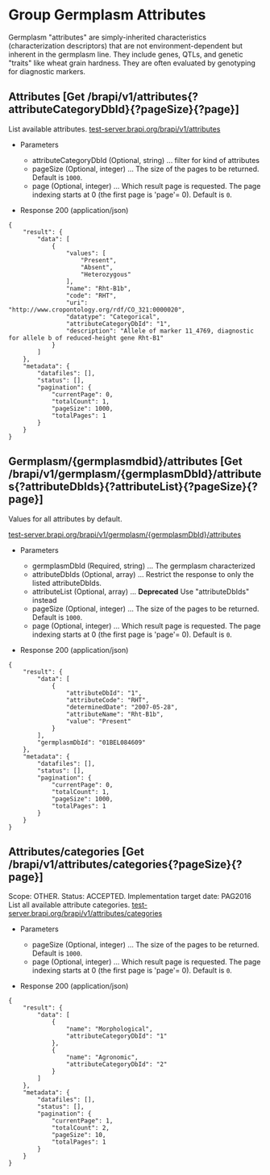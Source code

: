 # Group Germplasm Attributes
Germplasm "attributes" are simply-inherited characteristics (characterization descriptors) that are not environment-dependent but 
inherent in the germplasm line.  They include genes, QTLs, and genetic "traits" like wheat grain 
hardness.  They are often evaluated by genotyping for diagnostic markers.





## Attributes [Get /brapi/v1/attributes{?attributeCategoryDbId}{?pageSize}{?page}]

 List available attributes.
<a href="https://test-server.brapi.org/brapi/v1/attributes"> test-server.brapi.org/brapi/v1/attributes</a>  

+ Parameters
    + attributeCategoryDbId (Optional, string) ... filter for kind of attributes
    + pageSize (Optional, integer) ... The size of the pages to be returned. Default is `1000`.
    + page (Optional, integer) ... Which result page is requested. The page indexing starts at 0 (the first page is 'page'= 0). Default is `0`.


+ Response 200 (application/json)
```
{
    "result": {
        "data": [
            {
                "values": [
                    "Present",
                    "Absent",
                    "Heterozygous"
                ],
                "name": "Rht-B1b",
                "code": "RHT",
                "uri": "http://www.cropontology.org/rdf/CO_321:0000020",
                "datatype": "Categorical",
                "attributeCategoryDbId": "1",
                "description": "Allele of marker 11_4769, diagnostic for allele b of reduced-height gene Rht-B1"
            }
        ]
    },
    "metadata": {
        "datafiles": [],
        "status": [],
        "pagination": {
            "currentPage": 0,
            "totalCount": 1,
            "pageSize": 1000,
            "totalPages": 1
        }
    }
}
```

## Germplasm/{germplasmdbid}/attributes [Get /brapi/v1/germplasm/{germplasmDbId}/attributes{?attributeDbIds}{?attributeList}{?pageSize}{?page}]

Values for all attributes by default.

<a href="https://test-server.brapi.org/brapi/v1/germplasm"> test-server.brapi.org/brapi/v1/germplasm/{germplasmDbId}/attributes</a> 

+ Parameters
    + germplasmDbId (Required, string) ... The germplasm characterized
    + attributeDbIds (Optional, array) ... Restrict the response to only the listed attributeDbIds.
    + attributeList (Optional, array) ... **Deprecated** Use "attributeDbIds" instead
    + pageSize (Optional, integer) ... The size of the pages to be returned. Default is `1000`.
    + page (Optional, integer) ... Which result page is requested. The page indexing starts at 0 (the first page is 'page'= 0). Default is `0`.


+ Response 200 (application/json)
```
{
    "result": {
        "data": [
            {
                "attributeDbId": "1",
                "attributeCode": "RHT",
                "determinedDate": "2007-05-28",
                "attributeName": "Rht-B1b",
                "value": "Present"
            }
        ],
        "germplasmDbId": "01BEL084609"
    },
    "metadata": {
        "datafiles": [],
        "status": [],
        "pagination": {
            "currentPage": 0,
            "totalCount": 1,
            "pageSize": 1000,
            "totalPages": 1
        }
    }
}
```

## Attributes/categories [Get /brapi/v1/attributes/categories{?pageSize}{?page}]

 Scope: OTHER. Status: ACCEPTED.
Implementation target date: PAG2016
List all available attribute categories.
<a href="https://test-server.brapi.org/brapi/v1/attributes"> test-server.brapi.org/brapi/v1/attributes/categories</a> 

+ Parameters
    + pageSize (Optional, integer) ... The size of the pages to be returned. Default is `1000`.
    + page (Optional, integer) ... Which result page is requested. The page indexing starts at 0 (the first page is 'page'= 0). Default is `0`.


+ Response 200 (application/json)
```
{
    "result": {
        "data": [
            {
                "name": "Morphological",
                "attributeCategoryDbId": "1"
            },
            {
                "name": "Agronomic",
                "attributeCategoryDbId": "2"
            }
        ]
    },
    "metadata": {
        "datafiles": [],
        "status": [],
        "pagination": {
            "currentPage": 1,
            "totalCount": 2,
            "pageSize": 10,
            "totalPages": 1
        }
    }
}
```